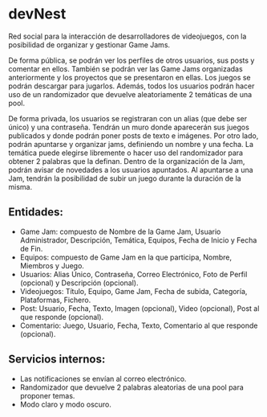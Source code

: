 # devNest
Red social para la interacción de desarrolladores de videojuegos, con la posibilidad de organizar y gestionar Game Jams.  

De forma pública, se podrán ver los perfiles de otros usuarios, sus posts y comentar en ellos. También se podrán ver las Game Jams organizadas anteriormente y los proyectos que se presentaron en ellas. Los juegos se podrán descargar para jugarlos. Además, todos los usuarios podrán hacer uso de un randomizador que devuelve aleatoriamente 2 temáticas de una pool. 

De forma privada, los usuarios se registraran con un alias (que debe ser único) y una contraseña. Tendrán un muro donde aparecerán sus juegos publicados y donde podrán poner posts de texto e imágenes. Por otro lado, podrán apuntarse y organizar jams, definiendo un nombre y una fecha. La temática puede elegirse libremente o hacer uso del randomizador para obtener 2 palabras que la definan. Dentro de la organización de la Jam, podrán avisar de novedades a los usuarios apuntados. Al apuntarse a una Jam, tendrán la posibilidad de subir un juego durante la duración de la misma.

## Entidades:

  * Game Jam: compuesto de Nombre de la Game Jam, Usuario Administrador, Descripción, Temática, Equipos, Fecha de Inicio y Fecha de Fin.  
  * Equipos: compuesto de Game Jam en la que participa, Nombre, Miembros y Juego.  
  * Usuarios: Alias Único, Contraseña, Correo Electrónico, Foto de Perfil (opcional) y Descripción (opcional).  
  * Videojuegos: Título, Equipo, Game Jam, Fecha de subida, Categoría, Plataformas, Fichero.  
  * Post: Usuario, Fecha, Texto, Imagen (opcional), Video (opcional), Post al que responde (opcional).  
  * Comentario: Juego, Usuario, Fecha, Texto, Comentario al que responde (opcional).
  
## Servicios internos:

  * Las notificaciones se envían al correo electrónico.  
  * Randomizador que devuelve 2 palabras aleatorias de una pool para proponer temas.  
  * Modo claro y modo oscuro.
